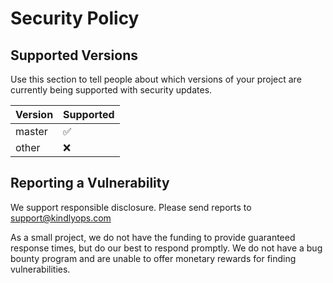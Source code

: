 # Security Policy

## Supported Versions

Use this section to tell people about which versions of your project are
currently being supported with security updates.

| Version | Supported          |
| ------- | ------------------ |
| master  | :white_check_mark: |
| other   | :x:                |

## Reporting a Vulnerability

We support responsible disclosure. Please send reports to support@kindlyops.com

As a small project, we do not have the funding to provide guaranteed response times,
but do our best to respond promptly. We do not have a bug bounty program and are
unable to offer monetary rewards for finding vulnerabilities.

